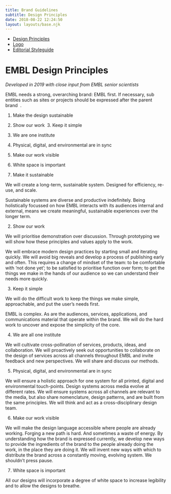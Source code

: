 ```yaml
---
title: Brand Guidelines
subtitle: Design Principles
date: 2018-08-22 12:24:50
layout: layouts/base.njk
---
```


<nav class="vf-navigation vf-navigation--main">
  <ul class="vf-navigation__list | vf-list--inline">
    <li class="vf-navigation__item"><a href="/brand-guidelines/design-principles/" class="vf-navigation__link">Design Principles</a></li>
    <li class="vf-navigation__item"><a href="/brand-guidelines/logo/" class="vf-navigation__link">Logo</a></li>
    <li class="vf-navigation__item"><a href="/brand-guidelines/editorial-styleguide/" class="vf-navigation__link">Editorial Styleguide</a></li>
  </ul>
</nav>

# EMBL Design Principles

*Developed in 2019 with close input from EMBL senior scientists*

EMBL needs a strong, overarching brand: EMBL first. If necessary, sub entities such as sites or projects should be expressed after the parent brand  .

1. Make the design sustainable
2. Show our work
 3. Keep it simple 
4. We are one institute 
5. Physical, digital, and environmental are in sync
6. Make our work visible 
7. White space is important


1. Make it sustainable

We will create a long-term, sustainable system. Designed for efficiency, re-use, and scale.

Sustainable systems are diverse and productive indefinitely. Being holistically focussed on how EMBL interacts with its audiences internal and external, means we create meaningful, sustainable experiences over the longer term.

2. Show our work

We will prioritise demonstration over discussion. Through prototyping we will show how these principles and values apply to the work.

We will embrace modern design practices by starting small and iterating quickly. We will avoid big reveals and develop a process of publishing early and often. This requires a change of mindset of the team: to be comfortable with ‘not done yet’; to be satisfied to prioritise function over form; to get the things we make in the hands of our audience so we can understand their needs more quickly.

3. Keep it simple

We will do the difficult work to keep the things we make simple, approachable, and put the user’s needs first.

EMBL is complex. As are the audiences, services, applications, and communications material that operate within the brand. We will do the hard work to uncover and expose the simplicity of the core.

4. We are all one institute

We will cultivate cross-pollination of services, products, ideas, and collaboration.
We will proactively seek out opportunities to collaborate on the design of services across all channels throughout EMBL and invite feedback and new perspectives. We will share and discuss our methods.

5. Physical, digital, and environmental are in sync

We will ensure a holistic approach for one system for all printed, digital and environmental touch-points.
Design systems across media evolve at different rates. We will ensure systems across all channels are relevant to the media, but also share nomenclature, design patterns, and are built from the same principles. We will think and act as a cross-disciplinary design team.

6. Make our work visible

We will make the design language accessible where people are already working.
Forging a new path is hard. And sometimes a waste of energy. By understanding how the brand is expressed currently, we develop new ways to provide the ingredients of the brand to the people already doing the work, in the place they are doing it. We will invent new ways with which to distribute the brand across a constantly moving, evolving system. We shouldn’t press pause.

7. White space is important

All our designs will incorporate a degree of white space to increase legibility and to allow the designs to breathe.
